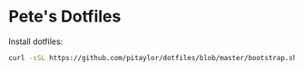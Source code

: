 # Pete's Dotfiles

Install dotfiles:
```bash
curl -sSL https://github.com/pitaylor/dotfiles/blob/master/bootstrap.sh | bash 
```
